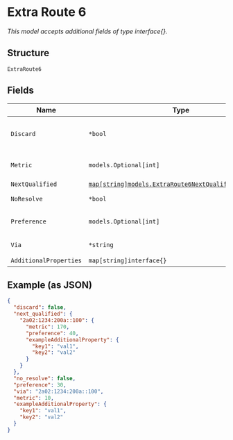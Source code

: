 
# Extra Route 6

*This model accepts additional fields of type interface{}.*

## Structure

`ExtraRoute6`

## Fields

| Name | Type | Tags | Description |
|  --- | --- | --- | --- |
| `Discard` | `*bool` | Optional | This takes precedence<br>**Default**: `false` |
| `Metric` | `models.Optional[int]` | Optional | **Constraints**: `>= 0`, `<= 2147483647` |
| `NextQualified` | [`map[string]models.ExtraRoute6NextQualifiedProperties`](../../doc/models/extra-route-6-next-qualified-properties.md) | Optional | - |
| `NoResolve` | `*bool` | Optional | **Default**: `false` |
| `Preference` | `models.Optional[int]` | Optional | **Constraints**: `>= 0`, `<= 2147483647` |
| `Via` | `*string` | Optional | Next-hop IP Address |
| `AdditionalProperties` | `map[string]interface{}` | Optional | - |

## Example (as JSON)

```json
{
  "discard": false,
  "next_qualified": {
    "2a02:1234:200a::100": {
      "metric": 170,
      "preference": 40,
      "exampleAdditionalProperty": {
        "key1": "val1",
        "key2": "val2"
      }
    }
  },
  "no_resolve": false,
  "preference": 30,
  "via": "2a02:1234:200a::100",
  "metric": 10,
  "exampleAdditionalProperty": {
    "key1": "val1",
    "key2": "val2"
  }
}
```

